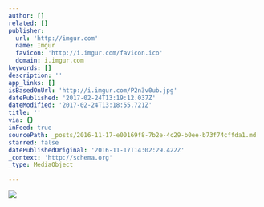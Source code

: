 ```yaml
---
author: []
related: []
publisher:
  url: 'http://imgur.com'
  name: Imgur
  favicon: 'http://i.imgur.com/favicon.ico'
  domain: i.imgur.com
keywords: []
description: ''
app_links: []
isBasedOnUrl: 'http://i.imgur.com/P2n3v0ub.jpg'
datePublished: '2017-02-24T13:19:12.037Z'
dateModified: '2017-02-24T13:18:55.721Z'
title: ''
via: {}
inFeed: true
sourcePath: _posts/2016-11-17-e00169f8-7b2e-4c29-b0ee-b73f74cffda1.md
starred: false
datePublishedOriginal: '2016-11-17T14:02:29.422Z'
_context: 'http://schema.org'
_type: MediaObject

---
```

<article style=""><img src="http://imgur.com/P2n3v0ub.jpg" /></article>